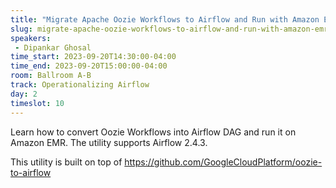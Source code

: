 ```yaml
---
title: "Migrate Apache Oozie Workflows to Airflow and Run with Amazon EMR"
slug: migrate-apache-oozie-workflows-to-airflow-and-run-with-amazon-emr
speakers:
 - Dipankar Ghosal
time_start: 2023-09-20T14:30:00-04:00
time_end: 2023-09-20T15:00:00-04:00
room: Ballroom A-B
track: Operationalizing Airflow
day: 2
timeslot: 10
---
```


Learn how to convert Oozie Workflows into Airflow DAG and run it on Amazon EMR. The utility supports Airflow 2.4.3. 
 
 This utility is built on top of https://github.com/GoogleCloudPlatform/oozie-to-airflow